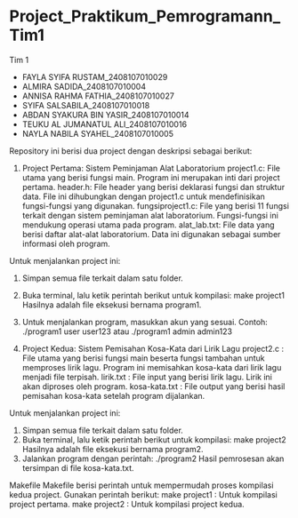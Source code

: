 # Project_Praktikum_Pemrogramann_Tim1
Tim 1
- FAYLA SYIFA RUSTAM_2408107010029
- ALMIRA SADIDA_2408107010004
- ANNISA RAHMA FATHIA_2408107010027
- SYIFA SALSABILA_2408107010018
- ABDAN SYAKURA BIN YASIR_2408107010014
- TEUKU AL JUMANATUL ALI_2408107010016
- NAYLA NABILA SYAHEL_2408107010005
  
Repository ini berisi dua project dengan deskripsi sebagai berikut:

1. Project Pertama: Sistem Peminjaman Alat Laboratorium
project1.c: File utama yang berisi fungsi main. Program ini merupakan inti dari project pertama.
header.h: File header yang berisi deklarasi fungsi dan struktur data. File ini dihubungkan dengan project1.c untuk mendefinisikan fungsi-fungsi yang digunakan.
fungsiproject1.c: File yang berisi 11 fungsi terkait dengan sistem peminjaman alat laboratorium. Fungsi-fungsi ini mendukung operasi utama pada program.
alat_lab.txt: File data yang berisi daftar alat-alat laboratorium. Data ini digunakan sebagai sumber informasi oleh program.

Untuk menjalankan project ini:
1. Simpan semua file terkait dalam satu folder.

2. Buka terminal, lalu ketik perintah berikut untuk kompilasi:
   make project1
   Hasilnya adalah file eksekusi bernama program1.

3. Untuk menjalankan program, masukkan akun yang sesuai. Contoh:
   ./program1 user user123    atau    ./program1 admin admin123

2. Project Kedua: Sistem Pemisahan Kosa-Kata dari Lirik Lagu
project2.c : File utama yang berisi fungsi main beserta fungsi tambahan untuk memproses lirik lagu. Program ini memisahkan kosa-kata dari lirik lagu menjadi file terpisah.
lirik.txt : File input yang berisi lirik lagu. Lirik ini akan diproses oleh program.
kosa-kata.txt : File output yang berisi hasil pemisahan kosa-kata setelah program dijalankan.

Untuk menjalankan project ini:
1. Simpan semua file terkait dalam satu folder.
2. Buka terminal, lalu ketik perintah berikut untuk kompilasi:
   make project2
   Hasilnya adalah file eksekusi bernama program2.
3. Jalankan program dengan perintah:
   ./program2
   Hasil pemrosesan akan tersimpan di file kosa-kata.txt.

Makefile
Makefile berisi perintah untuk mempermudah proses kompilasi kedua project. 
Gunakan perintah berikut:
 make project1 : Untuk kompilasi project pertama.
 make project2 : Untuk kompilasi project kedua.
